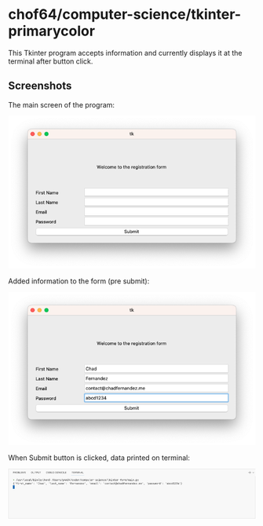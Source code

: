 # chof64/computer-science/tkinter-primarycolor

This Tkinter program accepts information and currently displays it at the terminal after button click.

## Screenshots

The main screen of the program:

![Main Screen](/tkinter-form/screenshots/mainscreen.png)

Added information to the form (pre submit):

![Pre Submit](/tkinter-form/screenshots/detailsenter.png)

When Submit button is clicked, data printed on terminal:

![On Submit](/tkinter-form/screenshots/detailssubmit.png)
